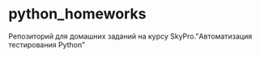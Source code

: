 # python_homeworks
Репозиторий для домашних заданий на курсу SkyPro."Автоматизация тестирования Python”
